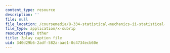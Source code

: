 ```yaml
---
content_type: resource
description: ''
file: null
file_location: /coursemedia/8-334-statistical-mechanics-ii-statistical-physics-of-fields-spring-2014/340d29b62adf582aaae10c4734ecb60e_bQ-miBkhy9M.vtt
file_type: application/x-subrip
resourcetype: Other
title: 3play caption file
uid: 340d29b6-2adf-582a-aae1-0c4734ecb60e
---
```

